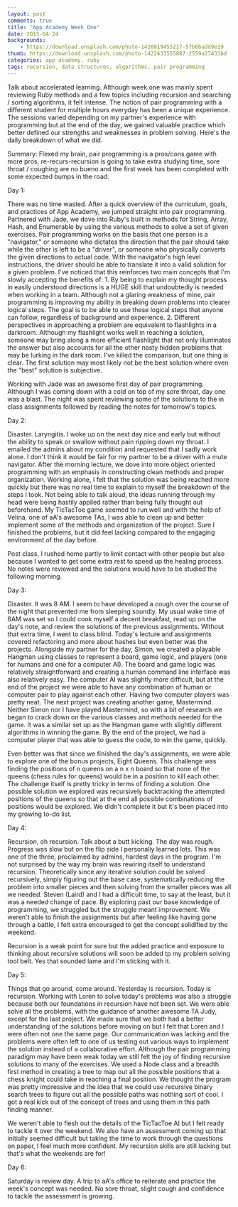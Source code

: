 ```yaml
---
layout: post
comments: true
title: "App Academy Week One"
date: 2015-04-24
backgrounds:
    - https://download.unsplash.com/photo-1420819453217-57b6badd9e19
thumb: https://download.unsplash.com/photo-1422433555807-2559a27433bd
categories: app academy, ruby
tags: recursion, data structures, algorithms, pair programming
---
```


Talk about accelerated learning. Although week one was mainly spent reviewing Ruby methods and
a few topics including recursion and searching / sorting algorithms, it felt intense. The notion
of pair programming with a different student for multiple hours everyday has been a unique experience.
The sessions varied depending on my partner's experience with programming but at the end of the day,
we gained valuable practice which better defined our strengths and weaknesses in problem solving. Here's
the daily breakdown of what we did.

Summary: Flexed my brain, pair programming is a pros/cons game with more pros, re-recurs-recursion
is going to take extra studying time, sore throat / coughing are no bueno and the first week has been
completed with some expected bumps in the road.

Day 1:

There was no time wasted. After a quick overview of the curriculum, goals, and practices of App Academy,
we jumped straight into pair programming. Partnered with Jade, we dove into Ruby's built in methods
for String, Array, Hash, and Enumerable by using the various methods to solve a set of given exercises.
Pair programming works on the basis that one person is a "navigator," or someone who dictates the direction
that the pair should take while the other is left to be a "driver", or someone who physically converts
the given directions to actual code. With the navigator's high level instructions, the driver should be
able to translate it into a valid solution for a given problem. I've noticed that this reinforces two
main concepts that I'm slowly accepting the benefits of: 1. By being to explain my thought process
in easily understood directions is a HUGE skill that undoubtedly is needed when working in a team.
Although not a glaring weakness of mine, pair programming is improving my ability in breaking down problems
into clearer logical steps. The goal is to be able to use these logical steps that anyone can follow,
regardless of background and experience. 2. Different perspectives in approaching a problem are equivalent
to flashlights in a darkroom. Although my flashlight works well in reaching a solution, someone may
bring along a more efficient flashlight that not only illuminates the answer but also accounts for
all the other nasty hidden problems that may be lurking in the dark room. I've killed the comparison,
but one thing is clear. The first solution may most likely not be the best solution where even the "best"
solution is subjective.

Working with Jade was an awesome first day of pair programming. Although I was coming down with a
cold on top of my sore throat, day one was a blast. The night was spent reviewing some of the solutions
to the in class assignments followed by reading the notes for tomorrow's topics.

Day 2:

Disaster. Laryngitis. I woke up on the next day nice and early but without the ability to speak
or swallow without pain ripping down my throat. I emailed the admins about my condition and requested
that I sadly work alone. I don't think it would be fair for my partner to be a driver with a mute
navigator. After the morning lecture, we dove into more object oriented programming with an emphasis
in constructing clean methods and proper organization. Working alone, I felt that the solution was being
reached more quickly but there was no real time to explain to myself the breakdown of the steps I took.
Not being able to talk aloud, the ideas running through my head were being hastily applied rather than
being fully thought out beforehand. My TicTacToe game seemed to run well and with the help of Velina,
 one of aA's awesome TAs, I was able to clean up and better implement some of the methods and organization
 of the project. Sure I finished the problems, but it did feel lacking compared to the
engaging environment of the day before.

Post class, I rushed home partly to limit contact with other people but also because I wanted to get
some extra rest to speed up the healing process. No notes were reviewed and the solutions would have
to be studied the following morning.

Day 3:

Disaster. It was 8 AM. I seem to have developed a cough over the course of the night that prevented
me from sleeping soundly. My usual wake time of 6AM was set so I could cook myself a decent breakfast,
read up on the day's note, and review the solutions of the previous assignments. Without that extra time,
I went to class blind. Today's lecture and assignments covered refactoring and more about hashes but
even better was the projects. Alongside my partner for the day, Simon, we created a playable
Hangman using classes to represent a board, game logic, and players (one for humans and one for
a computer AI). The board and game logic was relatively straightforward and creating a human command
line interface was also relatively easy. The computer AI was slightly more difficult, but at the end
of the project we were able to have any combination of human or computer pair to play against each other.
Having two computer players was pretty neat. The next project was creating another game, Mastermind.
Neither Simon nor I have played Mastermind, so with a bit of research we began to crack down on the
various classes and methods needed for the game. It was a similar set up as the Hangman game with
slightly different algorithms in winning the game. By the end of the project, we had a computer
player that was able to guess the code, to win the game, quickly.

Even better was that since we finished the day's assignments, we were able to explore one of the
bonus projects, Eight Queens. This challenge was finding the positions of n queens on a n x n board
so that none of the queens (chess rules for queens) would be in a position to kill each other. The
challenge itself is pretty tricky in terms of finding a solution. One possible solution we explored was
recursively backtracking the attempted positions of the queens so that at the end all possible combinations
of positions would be explored. We didn't complete it but it's been placed into my growing to-do list.

Day 4:

Recursion, oh recursion. Talk about a butt kicking. The day was rough. Progress was slow but on the flip side
I personally learned lots. This was one of the three, proclaimed by admins, hardest days in the program. I'm
not surprised by the way my brain was rewiring itself to understand recursion. Theoretically since
any iterative solution could be solved recursively, simply figuring out the base case, systematically
reducing the problem into smaller pieces and then solving from the smaller pieces was all we needed.
Steven (Laird) and I had a difficult time, to say at the least, but it was a needed change of pace.
By exploring past our base knowledge of programming, we struggled but the struggle meant improvement.
We weren't able to finish the assignments but after feeling like having gone through a battle, I felt
extra encouraged to get the concept solidified by the weekend.

Recursion is a weak point for sure but the added practice and exposure to thinking about recursive
solutions will soon be added tp my problem solving tool belt. Yes that sounded lame and I'm sticking
with it.

Day 5:

Things that go around, come around. Yesterday is recursion. Today is recursion. Working with Loren
to solve today's problems was also a struggle because both our foundations in recursion have not been
set. We were able solve all the problems, with the guidance of another awesome TA Judy, except for
the last project. We made sure that we both had a better understanding of the solutions before moving
on but I felt that Loren and I were often not one the same page. Our communication was lacking and
the problems were often left to one of us testing out various ways to implement the solution instead
of a collaborative effort. Although the pair programming paradigm may have been weak today we still
felt the joy of finding recursive solutions to many of the exercises. We used a Node class and a breadth
first method in creating a tree to map out all the possible positions that a chess knight could take
in reaching a final position. We thought the program was pretty impressive and the idea that we could
use recursive binary search trees to figure out all the possible paths was nothing sort of cool. I
got a real kick out of the concept of trees and using them in this path finding manner.

We weren't able to flesh out the details of the TicTacToe AI but I felt ready to tackle it over the
weekend. We also have an assessment coming up that initially seemed difficult but taking the time
 to work through the questions on paper, I feel much more confident. My recursion skills are still
 lacking but that's what the weekends are for!

Day 6:

Saturday is review day. A trip to aA's office to reiterate and practice the week's concept was
needed. No sore throat, slight cough and confidence to tackle the assessment is growing.



